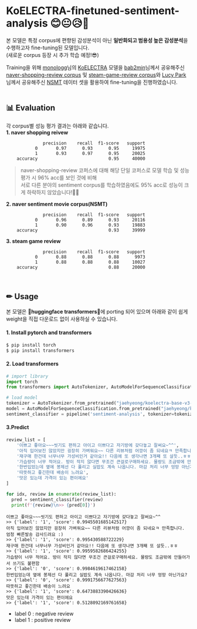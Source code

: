 # KoELECTRA-finetuned-sentiment-analysis 😊😐😥🤬
본 모델은 특정 corpus에 편향된 감성분석이 아닌 **일반화되고 범용성 높은 감성분석**을 수행하고자 fine-tuning된 모델입니다.  
(새로운 corpus 등장 시 추가 학습 예정!😎)
<br/>

Training을 위해 [monologg](https://github.com/monologg)님의 [KoELECTRA](https://github.com/monologg/KoELECTRA) 모델을 [bab2min](https://github.com/bab2min)님께서 공유해주신 [naver-shopping-review corpus](https://github.com/bab2min/corpus/blob/master/sentiment/naver_shopping.txt) 및 [steam-game-review corpus](https://github.com/bab2min/corpus/blob/master/sentiment/steam.txt)와 [Lucy Park](https://github.com/e9t)님께서 공유해주신 [NSMT](https://github.com/e9t/nsmc) 데이터 셋을 활용하여 fine-tuning을 진행하였습니다.  
</br>

## 📊 Evaluation
각 corpus별 성능 평가 결과는 아래와 같습니다.  
**1. naver shopping reivew**
```
              precision    recall  f1-score   support
           0       0.97      0.93      0.95     19975
           1       0.93      0.97      0.95     20025
    accuracy                           0.95     40000
```
>naver-shopping-review 코퍼스에 대해 해당 단일 코퍼스로 모델 학습 및 성능 평가 시 96% acc를 보인 것에 비해  
>서로 다른 분야의 sentiment corpus를 학습하였음에도 95% acc로 성능이 크게 하락하지 않았습니다!👏👏

**2. naver sentiment movie corpus(NSMT)**
```
              precision    recall  f1-score   support
           0       0.96      0.89      0.93     20116
           1       0.90      0.96      0.93     19883
    accuracy                           0.93     39999
```
**3. steam game review**
```
              precision    recall  f1-score   support
           0       0.88      0.88      0.88      9973
           1       0.88      0.88      0.88     10027
    accuracy                           0.88     20000
```  
</br>

## ✏ Usage
본 모델은 🤗**huggingface transformers**🤗에 porting 되어 있으며 아래와 같이 쉽게 weight을 직접 다운로드 없이 사용하실 수 있습니다.

#### 1. Install pytorch and transformers
```bash
$ pip install torch
$ pip install transformers
```  


#### 2. Load transformers
```python
# import library
import torch
from transformers import AutoTokenizer, AutoModelForSequenceClassification, pipeline

# load model
tokenizer = AutoTokenizer.from_pretrained("jaehyeong/koelectra-base-v3-finetuned-generalized-sentiment-analysis")
model = AutoModelForSequenceClassification.from_pretrained("jaehyeong/koelectra-base-v3-finetuned-generalized-sentiment-analysis")
sentiment_classifier = pipeline('sentiment-analysis', tokenizer=tokenizer, model=model)
```  


#### 3.Predict
```python
review_list = [
	'이쁘고 좋아요~~~씻기도 편하고 아이고 이쁘다고 자기방에 갖다놓고 잘써요~^^',
	'아직 입어보진 않았지만 굉장히 가벼워요~~ 다른 리뷰처럼 어깡이 좀 되네요ㅋ 만족합니다. 엄청 빠른발송 감사드려요 :)',
	'재구매 한건데 너무너무 가성비인거 같아요!! 다음에 또 생각나면 3개째 또 살듯..ㅎㅎ',
	'가습량이 너무 적어요. 방이 작지 않다면 무조건 큰걸로구매하세요. 물량도 조금밖에 안들어가서 쓰기도 불편함',
	'한번입었는데 옆에 봉제선 다 풀리고 실밥도 계속 나옵니다. 마감 처리 너무 엉망 아닌가요?',
	'따뜻하고 좋긴한데 배송이 느려요',
	'맛은 있는데 가격이 있는 편이에요'
]

for idx, review in enumerate(review_list):
  pred = sentiment_classifier(review)
  print(f'{review}\n>> {pred[0]}')
```
```
이쁘고 좋아요~~~씻기도 편하고 아이고 이쁘다고 자기방에 갖다놓고 잘써요~^^
>> {'label': '1', 'score': 0.9945501685142517}
아직 입어보진 않았지만 굉장히 가벼워요~~ 다른 리뷰처럼 어깡이 좀 되네요ㅋ 만족합니다. 엄청 빠른발송 감사드려요 :)
>> {'label': '1', 'score': 0.995430588722229}
재구매 한건데 너무너무 가성비인거 같아요!! 다음에 또 생각나면 3개째 또 살듯..ㅎㅎ
>> {'label': '1', 'score': 0.9959582686424255}
가습량이 너무 적어요. 방이 작지 않다면 무조건 큰걸로구매하세요. 물량도 조금밖에 안들어가서 쓰기도 불편함
>> {'label': '0', 'score': 0.9984619617462158}
한번입었는데 옆에 봉제선 다 풀리고 실밥도 계속 나옵니다. 마감 처리 너무 엉망 아닌가요?
>> {'label': '0', 'score': 0.9991756677627563}
따뜻하고 좋긴한데 배송이 느려요
>> {'label': '1', 'score': 0.6473883390426636}
맛은 있는데 가격이 있는 편이에요
>> {'label': '1', 'score': 0.5128092169761658}
```
- label 0 : negative review
- label 1 : positive review
